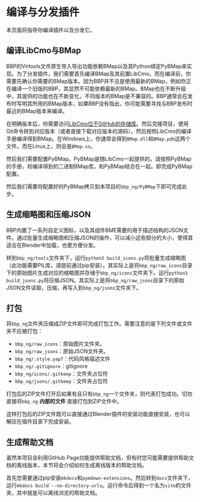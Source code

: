 # 编译与分发插件

本页面将指导你编译插件以及分发它。

## 编译LibCmo与BMap

BBP的Virtools文件原生导入导出功能依赖BMap以及其Python绑定PyBMap来实现。为了分发插件，我们需要首先编译BMap及其前置LibCmo。而在编译前，你需要先确认你需要的BMap版本。因为BBP并不总是使用最新的BMap，例如你正在编译一个旧版的BBP，其显然不可能依赖最新的BMap。BMap也在不断升级中，其提供的功能也在不断变化，不同版本的BMap是不兼容的。BBP通常会在发布时写明其所用的BMap版本，如果BBP没有指出，你可能需要寻找与BBP发布时最近的BMap版本来编译。

在明确版本后，你需要访问[LibCmo位于GitHub的存储库](https://github.com/yyc12345/libcmo21)。然后克隆项目，使用Git命令转到对应版本（或者直接下载对应版本的源码）。然后按照LibCmo的编译手册编译得到BMap。在Windows上，你通常会得到`BMap.dll`和`BMap.pdb`这两个文件。而在Linux上，则会是`BMap.so`。

然后我们需要配置PyBMap。PyBMap是随LibCmo一起提供的。请按照PyBMap的手册，将编译得到的二进制BMap库，和PyBMap结合在一起。即完成PyBMap配置。

然后我们需要将配置好的PyBMap拷贝到本项目的`bbp_ng/PyBMap`下即可完成此步。

## 生成缩略图和压缩JSON

BBP内置了一系列自定义图标，以及其组件BME需要的用于描述结构的JSON文件。通过批量生成缩略图和压缩JSON的操作，可以减小这些部分的大小，使得其适合在Blender中加载，也更方便分发。

转到`bbp_ng/tools`文件夹下，运行`python3 build_icons.py`将批量生成缩略图（此功能需要PIL库，请提前通过pip安装）。其实际上是将`bbp_ng/raw_icons`目录下的原始图片生成对应的缩略图并存储于`bbp_ng/icons`文件夹下。运行`python3 build_jsons.py`将压缩JSON。其实际上是将`bbp_ng/raw_jsons`目录下的原始JSON文件读取，压缩，再写入到`bbp_ng/jsons`文件夹下。

## 打包

将`bbp_ng`文件夹压缩成ZIP文件即可完成打包工作。需要注意的是下列文件或文件夹不应被打包：

* `bbp_ng/raw_icons`：原始图片文件夹。
* `bbp_ng/raw_jsons`：原始JSON文件夹。
* `bbp_ng/.style.yapf`：代码风格描述文件
* `bbp_ng/.gitignore`：gitignore
* `bbp_ng/icons/.gitkeep`：文件夹占位符
* `bbp_ng/jsons/.gitkeep`：文件夹占位符

打包后的ZIP文件打开后如果有且只有`bbp_ng`一个文件夹，则代表打包成功。切勿直接将`bbp_ng` **内部的文件** 直接打包到ZIP文件中。

这样打包后的ZIP文件既可以直接通过Blender插件的安装功能直接安装，也可以解压在插件目录下完成安装。

## 生成帮助文档

虽然本项目会利用GitHub Page功能提供帮助文档，但有时您可能需要提供帮助文档的离线版本，本节将会介绍如何生成离线版本的帮助文档。

首先您需要通过pip安装`mkdocs`和`pymdown-extensions`。然后转到`docs`文件夹下，运行`mkdocs build --no-directory-urls`。运行命令后得到一个名为`site`的文件夹，其中就是可以离线浏览的帮助文档。
